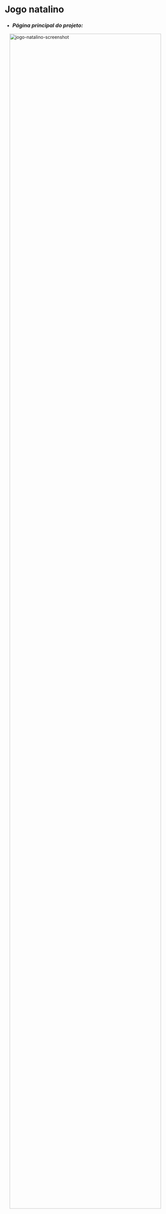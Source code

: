 # Jogo natalino
<ul>
  <li><h3><i>Página principal do projeto:</i></h3></li>
</ul>

<img src="https://github.com/user-attachments/assets/fd6fcacd-8b8b-4cca-8739-0884827054bb" alt="jogo-natalino-screenshot" width="97%" align="right"/>

